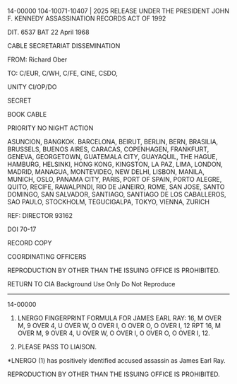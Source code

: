 14-00000
104-10071-10407 | 2025 RELEASE UNDER THE PRESIDENT JOHN F. KENNEDY ASSASSINATION RECORDS ACT OF 1992

DIT. 6537
BAT 22 April 1968

CABLE SECRETARIAT DISSEMINATION

FROM: Richard Ober

TO: C/EUR, C/WH, C/FE, CINE, CSDO,

UNITY CI/OP/DO

SECRET

BOOK CABLE

PRIORITY NO NIGHT ACTION

ASUNCION, BANGKOK. BARCELONA, BEIRUT, BERLIN, BERN,
BRASILIA, BRUSSELS, BUENOS AIRES, CARACAS, COPENHAGEN,
FRANKFURT, GENEVA, GEORGETOWN, GUATEMALA CITY,
GUAYAQUIL, THE HAGUE, HAMBURG, HELSINKI, HONG KONG,
KINGSTON, LA PAZ, LIMA, LONDON, MADRID, MANAGUA, MONTEVIDEO,
NEW DELHI, LISBON, MANILA, MUNICH, OSLO, PANAMA CITY, PARIS,
PORT OF SPAIN, PORTO ALEGRE, QUITO, RECIFE, RAWALPINDI,
RIO DE JANEIRO, ROME, SAN JOSE, SANTO DOMINGO, SAN SALVADOR,
SANTIAGO, SANTIAGO DE LOS CABALLEROS, SAO PAULO, STOCKHOLM,
TEGUCIGALPA, TOKYO, VIENNA, ZURICH

REF: DIRECTOR 93162

DOI 70-17

RECORD COPY

COORDINATING OFFICERS

REPRODUCTION BY OTHER THAN THE ISSUING OFFICE IS PROHIBITED.

RETURN TO CIA
Background Use Only
Do Not Reproduce

---

14-00000

1. LNERGO FINGERPRINT FORMULA FOR JAMES EARL RAY: 16, M OVER M, 9 OVER 4, U OVER W, O OVER I, O OVER O, O OVER I, 12 RPT 16, M OVER M, 9 OVER 4, U OVER W, O OVER I, O OVER O, O OVER I, 12.

2. PLEASE PASS TO LIAISON.

*LNERGO (1) has positively identified accused assassin as James Earl Ray.

REPRODUCTION BY OTHER THAN THE ISSUING OFFICE IS PROHIBITED.
